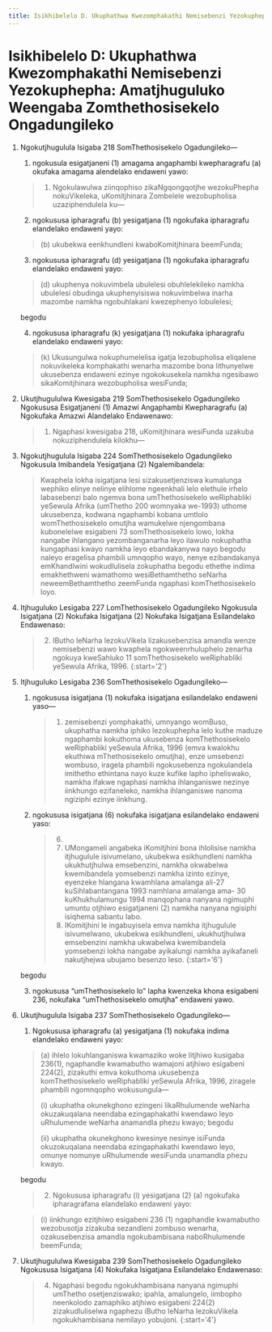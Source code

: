 ```yaml
---
title: Isikhibelelo D. Ukuphathwa Kwezomphakathi Nemisebenzi Yezokuphepha&#58; Amatjhuguluko Weengaba Zomthethosisekelo Ongadungileko 
---
```


# Isikhibelelo D: Ukuphathwa Kwezomphakathi Nemisebenzi Yezokuphepha: Amatjhuguluko Weengaba Zomthethosisekelo Ongadungileko 

1.	Ngokutjhugulula Isigaba 218 SomThethosisekelo Ogadungileko—
	1.	ngokusula esigatjaneni (1) amagama angaphambi kwepharagrafu (a) okufaka amagama alendelako endaweni yawo:

	> 1.	Ngokulawulwa ziinqophiso zikaNgqongqotjhe wezokuPhepha nokuVikeleka, uKomitjhinara Zombelele wezobupholisa uzaziphendulela ku—

	2.	ngokususa ipharagrafu (b) yesigatjana (1) ngokufaka ipharagrafu elandelako endaweni yayo:

	> (b) ukubekwa eenkhundleni kwaboKomitjhinara beemFunda;

	3.	ngokususa ipharagrafu (d) yesigatjana (1) ngokufaka ipharagrafu elandelako endaweni yayo:

	> (d) ukuphenya nokuvimbela ubulelesi obuhlelekileko namkha ubulelesi obudinga ukuphenyisiswa nokuvimbelwa inarha mazombe namkha ngobuhlakani kwezephenyo lobulelesi;

	begodu 

	4.	ngokususa ipharagrafu (k) yesigatjana (1) nokufaka ipharagrafu elandelako endaweni yayo:

	> (k) Ukusungulwa nokuphumelelisa igatja lezobupholisa eliqalene nokuvikeleka komphakathi wenarha mazombe bona lithunyelwe ukusebenza endaweni ezinye ngokokusekela namkha ngesibawo sikaKomitjhinara wezobupholisa wesiFunda;

2.	Ukutjhugululwa Kwesigaba 219 SomThethosisekelo Ogadungileko Ngokususa Esigatjaneni (1) Amazwi Angaphambi Kwepharagrafu (a) Ngokufaka Amazwi Alandelako Endawenawo:

	> 1.	Ngaphasi kwesigaba 218, uKomitjhinara wesiFunda uzakuba nokuziphendulela kilokhu—

3.	Ngokutjhugulula Isigaba 224 SomThethosisekelo Ogadungileko Ngokusula Imibandela Yesigatjana (2) Ngalemibandela:

	> Kwaphela lokha isigatjana lesi sizakusetjenziswa kumalunga wephiko elinye nelinye elihlome ngeenkhali lelo elethule irhelo labasebenzi balo ngemva bona umThethosisekelo weRiphabliki yeSewula Afrika (umThetho 200 womnyaka we-1993) uthome ukusebenza, kodwana ngaphambi kobana umtlolo womThethosisekelo omutjha wamukelwe njengombana kubonelelwe esigabeni  73 somThethosisekelo lowo, lokha nangabe ihlangano yezombanganarha leyo ilawulo nokuphatha kungaphasi kwayo namkha leyo ebandakanywa nayo begodu naleyo eragelisa phambili umnqopho wayo, nenye ezibandakanya emKhandlwini wokudlulisela zokuphatha begodu ethethe indima emakhethweni wamathomo wesiBethamthetho seNarha neweemBethamthetho zeemFunda ngaphasi komThethosisekelo loyo.

4.	Itjhuguluko Lesigaba 227 LomThethosisekelo Ogadungileko Ngokusula Isigatjana (2) Nokufaka Isigatjana (2) Nokufaka Isigatjana Esilandelako Endawenaso:

	> 2. IButho leNarha lezokuVikela lizakusebenzisa amandla wenze nemisebenzi wawo kwaphela ngokweenrhuluphelo zenarha ngokuya kweSahluko 11 somThethosisekelo weRiphabliki yeSewula Afrika, 1996.
	> {:start='2'}

5.	Itjhuguluko Lesigaba 236 SomThethosisekelo Ogadungileko—
	1.	ngokususa isigatjana (1) nokufaka isigatjana esilandelako endaweni yaso— 
	
		> 1.	zemisebenzi yomphakathi, umnyango womBuso, ukuphatha namkha iphiko lezokuphepha lelo kuthe maduze ngaphambi kokuthoma ukusebenza komThethosisekelo weRiphabliki yeSewula Afrika, 1996 (emva kwalokhu ekuthiwa mThethosisekelo omutjha), enze umsebenzi wombuso, iragela phambili ngokusebenza ngokulandela imithetho ethintana nayo kuze kufike lapho ipheliswako, namkha ifakwe ngaphasi namkha ihlanganiswe nezinye iinkhungo ezifaneleko, namkha ihlanganiswe nanoma ngiziphi ezinye iinkhung.
	
	2.	ngokususa isigatjana (6) nokufaka isigatjana esilandelako endaweni yaso: 
	
		> 6. 
		>	1.	UMongameli angabeka iKomitjhini bona ihlolisise namkha itjhugulule isivumelano, ukubekwa esikhundleni namkha ukukhutjhulwa emsebenzini, namkha okwabelwa kwemibandela yomsebenzi namkha izinto ezinye, eyenzeke hlangana kwamhlana amalanga ali-27 kuSihlabantangana 1993  namhlana amalanga ama- 30 kuKhukhulamungu 1994 manqophana nanyana ngimuphi umuntu otjhiwo esigatjaneni (2) namkha nanyana ngisiphi isiqhema sabantu labo.
		>	2.	IKomitjhini le ingabuyisela emva namkha itjhugulule isivumelwano, ukubekwa esikhundleni, ukukhutjhulwa emsebenzini namkha ukwabelwa kwemibandela yomsebenzi lokha nangabe ayikalungi namkha ayikafaneli nakutjhejwa ubujamo besenzo leso.
		> {:start='6'}
	
	begodu

	3.	ngokususa “umThethosisekelo lo” lapha kwenzeka khona esigabeni 236, nokufaka “umThethosisekelo omutjha” endaweni yawo.
	
6.	Ukutjhugulula Isigaba 237 SomThethosisekelo Ogadungileko—
	1.	Ngokususa ipharagrafu (a) yesigatjana (1) nokufaka indima elandelako endaweni yayo:

	> (a) ihlelo lokuhlanganiswa kwamaziko woke litjhiwo kusigaba 236(1), ngaphandle kwamabutho wamajoni atjhiwo esigabeni 224(2), zizakuthi emva kokuthoma ukusebenza komThethosisekelo weRiphabliki yeSewula Afrika, 1996, ziragele phambili ngomnqopho wokusungula—
	> 
	> (i) ukuphatha okunekghono ezingeni likaRhulumende weNarha okuzakuqalana neendaba ezingaphakathi kwendawo leyo uRhulumende weNarha anamandla phezu kwayo; begodu
	> 
	> (ii) ukuphatha okunekghono kwesinye nesinye isiFunda okuzokuqalana neendaba ezingaphakathi kwendawo leyo, omunye nomunye uRhulumende wesiFunda unamandla phezu kwayo.  

	begodu

	> 2.	Ngokususa ipharagrafu (i) yesigatjana (2) (a) ngokufaka ipharagrafana elandelako endaweni yayo:	

	> (i) iinkhungo ezitjhiwo esigabeni 236 (1) ngaphandle kwamabutho wezobusotja zizakuba sezandleni zombuso wenarha, ozakusebenzisa amandla ngokubambisana naboRhulumende beemFunda;

7.	Ukutjhugululwa Kwesigaba 239 SomThethosisekelo Ogadungileko Ngokususa Isigatjana (4) Nokufaka Isigatjana Esilandelako Endawenaso:

	> 4.	Ngaphasi begodu ngokukhambisana nanyana ngimuphi umThetho osetjenziswako; ipahla, amalungelo, iimbopho neenkolodo zamaphiko atjhiwo esigabeni 224(2) zizakudluliselwa ngaphezu iButho leNarha lezokuVikela ngokukhambisana nemilayo yobujoni.
	> {:start='4'}